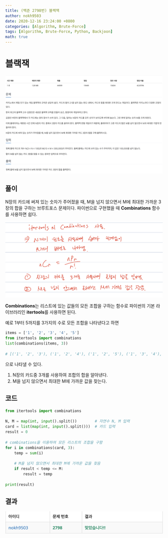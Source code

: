 ```yaml
---
title: (백준 2798번) 블랙잭
author: nokh9503
date: 2020-12-16 23:24:00 +0800
categories: [Algorithm, Brute-Force]
tags: [Algorithm, Brute-Force, Python, Backjoon]
math: true
---
```


# 블랙잭

![backjoon_brute-force(2798)](/assets/img/algorithm/backjoon/brute-force/backjoon_brute-force(2798).png)

## 풀이

N장의 카드에 써져 있는 숫자가 주어졌을 때, M을 넘지 않으면서 M에 최대한 가까운 3장의 합을 구하는 브루트포스 문제이다. 파이썬으로 구현했을 때 **Combinations** 함수를 사용하면 쉽다.

![backjoon_brute-force(2798)_sol](/assets/img/algorithm/backjoon/brute-force/backjoon_brute-force(2798)_sol.png)

**Combinations**는 리스트에 있는 값들의 모든 조합을 구하는 함수로 파이썬의 기본 라이브러리인 **itertools**를 사용하면 된다.  

예로 1부터 5까지를 3가지의 수로 모든 조합을 나타낸다고 하면

```python
items = ['1', '2', '3', '4', '5']
from itertools import combinations
list(combinations(items, 3))

# [('1', '2', '3'), ('1', '2', '4'), ('1', '2', '5'), ('1', '3', '4'), ('1', '3', '5'), ('1', '4', '5'), ('2', '3', '4'), ('2', '3', '5'), ('2', '4', '5'), ('3', '4', '5')]
```

으로 나타낼 수 있다.

1. N장의 카드중 3개를 사용하여 조합의 합을 알아낸다.
2. M을 넘지 않으면서 최대한 M에 가까운 값을 찾는다.

## 코드

```python
from itertools import combinations

N, M = map(int, input().split())        # 자연수 N, M 입력
card = list(map(int, input().split()))  # 카드 입력
result = 0

# combinations을 이용하여 모든 리스트의 조합을 구함
for i in combinations(card, 3):
    temp = sum(i)

    # M을 넘지 않으면서 최대한 M에 가까운 값을 찾음
    if result < temp <= M:
        result = temp

print(result)
```

## 결과

 ![backjoon_brute-force(2798)_res](/assets/img/algorithm/backjoon/brute-force/backjoon_brute-force(2798)_res.png)
